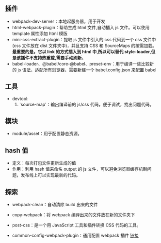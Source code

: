 ## 插件

- webpack-dev-server：本地起服务器，用于开发
- html-webpack-plugin：帮助生成 html 文件,自动插入 js 文件。可以使用 template 属性添加 html 模版
- mini-css-extract-plugin：提取 js 文件中引入的 css 代码到一个 css 文件中(css 文件放在 dist 文件夹中)，并且支持 CSS 和 SourceMaps 的按需加载。**最重要的是，它以 link 的方式插入到 html 中,所以可以替代 style-loader,但是该插件不支持热重载,需要手动刷新**。
- babel-loader、@babel/core-@babel、preset-env：用于编译一些比较新的 js 语法，适配所有浏览器，需要新建一个 babel.config.json 来配置 babel

## 工具

- devtool:
  1. 'source-map'：输出编译前的 js/css 代码，便于调试，找出问题代码。

## 模块

- module/asset：用于配置静态资源。

## hash 值

- 定义：每次打包文件更新生成的值
- 作用：利用 hash 值来命名 output 的 js 文件，可以避免浏览器缓存机制问题，发布线上可以实现最新的代码。

## 探索

- webpack-clean：自动清除 build 出来的文件

- copy-webpack：将 webpack 编译出来的文件放在新的文件夹下

- post-css：是一个用 JavaScript 工具和插件转换 CSS 代码的工具。

- common-config-webpack-plugin：通用配置 webpack 插件 [链接](https://github.com/merkle-open/webpack-config-plugins/blob/master/README.md#zero-config-webpack-dev-server-example)
